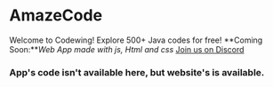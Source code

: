 # AmazeCode
Welcome to Codewing! Explore 500+ Java codes for free!
**Coming Soon:***Web App made with js, Html and css*
[Join us on Discord](https://discord.gg/dCVHetn8Y3)
### App's code isn't available here, but website's is available.

